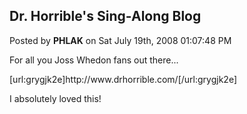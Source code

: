 ## Dr. Horrible's Sing-Along Blog
Posted by **PHLAK** on Sat July 19th, 2008 01:07:48 PM

For all you Joss Whedon fans out there...

[url:grygjk2e]http&#58;//www&#46;drhorrible&#46;com/[/url:grygjk2e]

I absolutely loved this!
